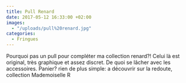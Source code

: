 ```yaml
---
title: Pull Renard
date: 2017-05-12 16:33:00 +02:00
images:
  - "/uploads/pull%20renard.jpg"
categories:
  - Fringues
---
```


Pourquoi pas un pull pour compléter ma collection renard?! Celui là est original, très graphique et assez discret. De quoi se lâcher avec les accessoires. Panier? rien de plus simple: a découvrir sur la redoute, collection Mademoiselle R
